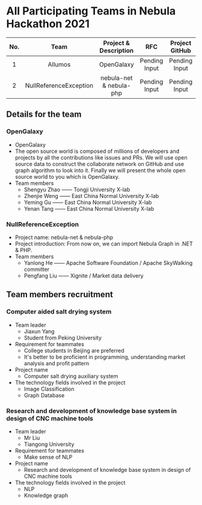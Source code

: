  # All Participating Teams in Nebula Hackathon 2021
 
|No.|Team|Project & Description|RFC| Project GitHub| Note |
|:--:|:--:|:--:|:--:|:--:|:--:|
|1| Allumos|OpenGalaxy |Pending Input|Pending Input||
|2| NullReferenceException|nebula-net & nebula-php |Pending Input|Pending Input||

## Details for the team

### OpenGalaxy

* OpenGalaxy
* The open source world is composed of millions of developers and projects by all the contributions like issues and PRs. We will use open source data to construct the collaborate network on GitHub and use graph algorithm to look into it. Finally we will present the whole open source world to you which is OpenGalaxy.
* Team members
    * Shengyu Zhao —— Tongji University X-lab
    * Zhenjie Weng —— East China Normal University X-lab
    * Yeming Gu —— East China Normal University X-lab
    * Yenan Tang —— East China Normal University X-lab
    
### NullReferenceException

* Project name: nebula-net & nebula-php
* Project introduction: From now on, we can import Nebula Graph in .NET & PHP.
* Team members
   * Yanlong He —— Apache Software Foundation / Apache SkyWalking committer
   * Pengfang Liu —— Xignite / Market data delivery
    
## Team members recruitment
### Computer aided salt drying system
* Team leader
    * Jiaxun Yang
    * Student from Peking University
* Requirement for teammates
    * College students in Beijing are preferred
    * It's better to be proficient in programming, understanding market analysis and profit pattern
* Project name
    * Computer salt drying auxiliary system 
* The technology fields involved in the project
    * Image Classification
    * Graph Database
    
### Research and development of knowledge base system in design of CNC machine tools 
* Team leader
    * Mr Liu
    * Tiangong University
* Requirement for teammates
    * Make sense of NLP
* Project name
    * Research and development of knowledge base system in design of CNC machine tools
* The technology fields involved in the project
    * NLP
    * Knowledge graph
